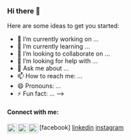 ### Hi there 👋

Here are some ideas to get you started:

- 🔭 I’m currently working on ...
- 🌱 I’m currently learning ...
- 👯 I’m looking to collaborate on ...
- 🤔 I’m looking for help with ...
- 💬 Ask me about ...
- 📫 How to reach me: ...
- 😄 Pronouns: ...
- ⚡ Fun fact: ...
-->

#### Connect with me:
<img align="left" alt="Tian-np | Facebook" width="22px" src="https://cdn.jsdelivr.net/npm/simple-icons@v3/icons/facebook.svg" />[facebook]
<img align="left" alt="Tian-np | LinkedIn" width="22px" src="https://cdn.jsdelivr.net/npm/simple-icons@v3/icons/linkedin.svg" />[linkedin]
<img align="left" alt="Tian-np | Instagram" width="22px" src="https://cdn.jsdelivr.net/npm/simple-icons@v3/icons/instagram.svg" />[instagram]

[facebbok]: https://www.facebook.com/TiannyCandle/
[linkedin]: https://www.linkedin.com/in/%E0%B8%93%E0%B8%A0%E0%B8%B1%E0%B8%97%E0%B8%A3-%E0%B8%9E%E0%B8%A3%E0%B8%9A%E0%B8%B8%E0%B8%8D%E0%B9%80%E0%B8%A3%E0%B8%B7%E0%B8%AD%E0%B8%87-76013b170/
[instagram]: https://instagram.com/tianny_np/
